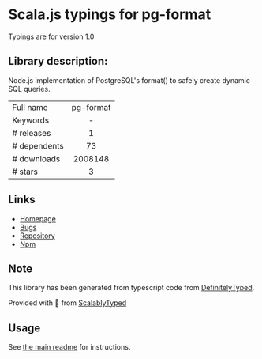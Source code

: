 
# Scala.js typings for pg-format

Typings are for version 1.0

## Library description:
Node.js implementation of PostgreSQL's format() to safely create dynamic SQL queries.

|                    |                 |
| ------------------ | :-------------: |
| Full name          | pg-format |
| Keywords           | - |
| # releases         | 1 |
| # dependents       | 73 |
| # downloads        | 2008148 |
| # stars            | 3 |

## Links
- [Homepage](https://github.com/datalanche/node-pg-format)
- [Bugs](https://github.com/datalanche/node-pg-format/issues)
- [Repository](https://github.com/datalanche/node-pg-format)
- [Npm](https://www.npmjs.com/package/pg-format)
    


## Note
This library has been generated from typescript code from [DefinitelyTyped](https://definitelytyped.org).

Provided with :purple_heart: from [ScalablyTyped](https://github.com/oyvindberg/ScalablyTyped)

## Usage
See [the main readme](../../readme.md) for instructions.


